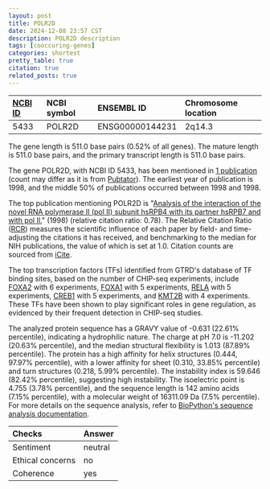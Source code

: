 ```yaml
---
layout: post
title: POLR2D
date: 2024-12-08 23:57 CST
description: POLR2D description
tags: [cooccuring-genes]
categories: shortest
pretty_table: true
citation: true
related_posts: true
---
```




| [NCBI ID](https://www.ncbi.nlm.nih.gov/gene/5433) | NCBI symbol | ENSEMBL ID | Chromosome location |
| :-------- | :------- | :-------- | :------- |
| 5433  | POLR2D | ENSG00000144231 | 2q14.3  |



The gene length is 511.0 base pairs (0.52% of all genes). The mature length is 511.0 base pairs, and the primary transcript length is 511.0 base pairs.


The gene POLR2D, with NCBI ID 5433, has been mentioned in [1 publication](https://pubmed.ncbi.nlm.nih.gov/?term=%22POLR2D%22) (count may differ as it is from [Pubtator](https://academic.oup.com/nar/article/47/W1/W587/5494727)). The earliest year of publication is 1998, and the middle 50% of publications occurred between 1998 and 1998.


The top publication mentioning POLR2D is "[Analysis of the interaction of the novel RNA polymerase II (pol II) subunit hsRPB4 with its partner hsRPB7 and with pol II.](https://pubmed.ncbi.nlm.nih.gov/9528765)" (1998) (relative citation ratio: 0.78). The Relative Citation Ratio ([RCR](https://journals.plos.org/plosbiology/article?id=10.1371/journal.pbio.1002541)) measures the scientific influence of each paper by field- and time-adjusting the citations it has received, and benchmarking to the median for NIH publications, the value of which is set at 1.0. Citation counts are sourced from [iCite](https://icite.od.nih.gov).





The top transcription factors (TFs) identified from GTRD's database of TF binding sites, based on the number of CHIP-seq experiments, include [FOXA2](https://www.ncbi.nlm.nih.gov/gene/3170) with 6 experiments, [FOXA1](https://www.ncbi.nlm.nih.gov/gene/3169) with 5 experiments, [RELA](https://www.ncbi.nlm.nih.gov/gene/5970) with 5 experiments, [CREB1](https://www.ncbi.nlm.nih.gov/gene/1385) with 5 experiments, and [KMT2B](https://www.ncbi.nlm.nih.gov/gene/9757) with 4 experiments. These TFs have been shown to play significant roles in gene regulation, as evidenced by their frequent detection in CHIP-seq studies.











The analyzed protein sequence has a GRAVY value of -0.631 (22.61% percentile), indicating a hydrophilic nature. The charge at pH 7.0 is -11.202 (20.63% percentile), and the median structural flexibility is 1.013 (87.89% percentile). The protein has a high affinity for helix structures (0.444, 97.97% percentile), with a lower affinity for sheet (0.310, 33.85% percentile) and turn structures (0.218, 5.99% percentile). The instability index is 59.646 (82.42% percentile), suggesting high instability. The isoelectric point is 4.755 (3.78% percentile), and the sequence length is 142 amino acids (7.15% percentile), with a molecular weight of 16311.09 Da (7.5% percentile). For more details on the sequence analysis, refer to [BioPython's sequence analysis documentation](https://biopython.org/docs/1.75/api/Bio.SeqUtils.ProtParam.html).



| Checks    | Answer |
| :-------- | :------- |
| Sentiment  | neutral   |
| Ethical concerns | no     |
| Coherence    | yes    |